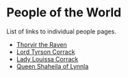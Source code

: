 # People of the World

List of links to individual people pages.

* [Thorvir the Raven](./Atlas/2-3-1-Thorvir_the_Raven.md)
* [Lord Tyrson Corrack](./Atlas/2-3-2-Lord_Corrack.md)
* [Lady Louissa Corrack](./Atlas/2-3-3-Lady_Corrack.md)
* [Queen Shaheila of Lynnla](./Atlas/2-3-3-Queen_Shaheila.md)
